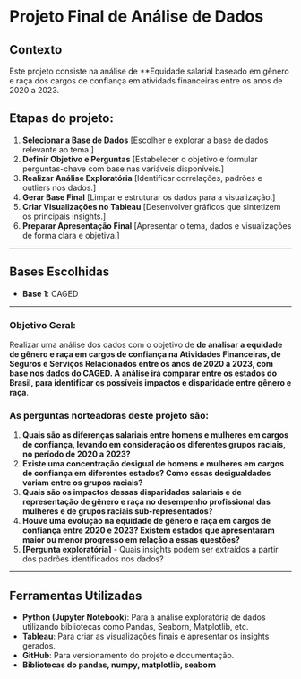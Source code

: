 # Projeto Final de Análise de Dados

## Contexto  
Este projeto consiste na análise de **Equidade salarial baseado em gênero e raça dos cargos de confiança em atividads financeiras entre os anos de 2020 a 2023.  

## Etapas do projeto:
1. **Selecionar a Base de Dados** [Escolher e explorar a base de dados relevante ao tema.]
2. **Definir Objetivo e Perguntas**  [Estabelecer o objetivo e formular perguntas-chave com base nas variáveis disponíveis.]
3. **Realizar Análise Exploratória**  [Identificar correlações, padrões e outliers nos dados.]
4. **Gerar Base Final**  [Limpar e estruturar os dados para a visualização.]
5. **Criar Visualizações no Tableau**  [Desenvolver gráficos que sintetizem os principais insights.]
6. **Preparar Apresentação Final**  [Apresentar o tema, dados e visualizações de forma clara e objetiva.]

---

## Bases Escolhidas  
- **Base 1**: CAGED

---
 
### Objetivo Geral:
Realizar uma análise dos dados com o objetivo de **de analisar a equidade de gênero e raça em cargos de confiança na Atividades Financeiras, de Seguros e Serviços Relacionados entre os anos de 2020 a 2023, com base nos dados do CAGED. A análise irá comparar entre os estados do Brasil, para identificar os possíveis impactos e disparidade entre gênero e raça**.  

### As perguntas norteadoras deste projeto são:  
1. **Quais são as diferenças salariais entre homens e mulheres em cargos de confiança, levando em consideração os diferentes grupos raciais, no período de 2020 a 2023?**
2. **Existe uma concentração desigual de homens e mulheres em cargos de confiança em diferentes estados? Como essas desigualdades variam entre os grupos raciais?**
3. **Quais são os impactos dessas disparidades salariais e de representação de gênero e raça no desempenho profissional das mulheres e de grupos raciais sub-representados?**
4. **Houve uma evolução na equidade de gênero e raça em cargos de confiança entre 2020 e 2023? Existem estados que apresentaram maior ou menor progresso em relação a essas questões?**
5. **[Pergunta exploratória]** - Quais insights podem ser extraídos a partir dos padrões identificados nos dados?

---

## Ferramentas Utilizadas  
- **Python (Jupyter Notebook)**: Para a análise exploratória de dados utilizando bibliotecas como Pandas, Seaborn, Matplotlib, etc.  
- **Tableau**: Para criar as visualizações finais e apresentar os insights gerados.  
- **GitHub**: Para versionamento do projeto e documentação.  
- **Bibliotecas do pandas, numpy, matplotlib, seaborn**
